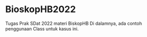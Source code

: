 # BioskopHB2022
Tugas Prak SDat 2022 materi BiskopHB
Di dalamnya, ada contoh penggunaan Class untuk kasus ini.
